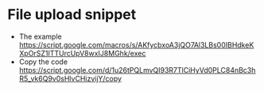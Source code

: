 # File upload snippet

* The example https://script.google.com/macros/s/AKfycbxoA3jQO7Al3LBs00IBHdkeKXpOrSZ1ITTUrcUpV8wxIJ8MGhk/exec
* Copy the code https://script.google.com/d/1u26tPQLmvQI93R7TlCiHyVd0PLC84nBc3hR5_vk6Q9v0sHlvCHizvijY/copy
